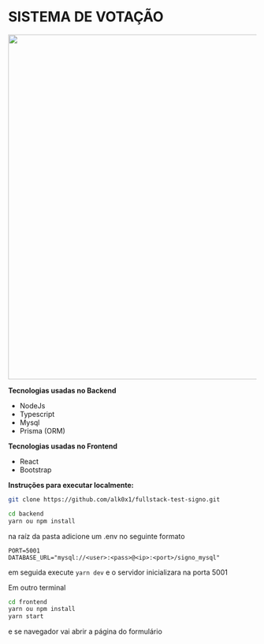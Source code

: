 # SISTEMA DE VOTAÇÃO


<img src="https://user-images.githubusercontent.com/59076746/195950593-05b1314c-11bf-475f-9c03-32fc9fb0c409.png" width="700x700">


<b>Tecnologias usadas no Backend</b>
- NodeJs
- Typescript
- Mysql
- Prisma (ORM)

<b>Tecnologias usadas no Frontend</b>
- React
- Bootstrap

<b>Instruções para executar localmente:</b>

```bash
git clone https://github.com/alk0x1/fullstack-test-signo.git

cd backend
yarn ou npm install
```
na raíz da pasta adicione um .env no seguinte formato
```env
PORT=5001
DATABASE_URL="mysql://<user>:<pass>@<ip>:<port>/signo_mysql"
```
em seguida execute ```yarn dev``` e o servidor inicializara na porta 5001

Em outro terminal
```bash
cd frontend
yarn ou npm install
yarn start
```
e se navegador vai abrir a página do formulário
